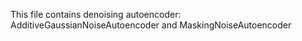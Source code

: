 This file contains denoising autoencoder: AdditiveGaussianNoiseAutoencoder and MaskingNoiseAutoencoder
